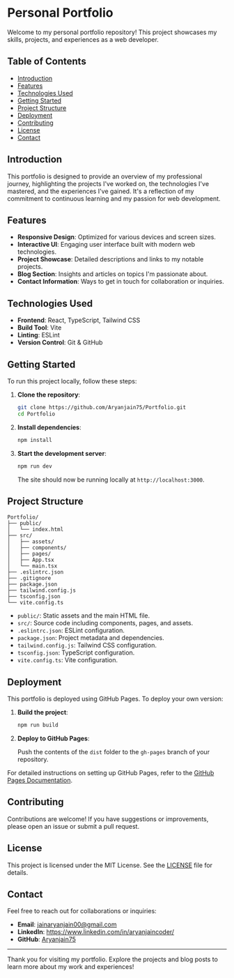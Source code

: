 # Personal Portfolio

Welcome to my personal portfolio repository! This project showcases my skills, projects, and experiences as a web developer.

## Table of Contents

- [Introduction](#introduction)
- [Features](#features)
- [Technologies Used](#technologies-used)
- [Getting Started](#getting-started)
- [Project Structure](#project-structure)
- [Deployment](#deployment)
- [Contributing](#contributing)
- [License](#license)
- [Contact](#contact)

## Introduction

This portfolio is designed to provide an overview of my professional journey, highlighting the projects I've worked on, the technologies I've mastered, and the experiences I've gained. It's a reflection of my commitment to continuous learning and my passion for web development.

## Features

- **Responsive Design**: Optimized for various devices and screen sizes.
- **Interactive UI**: Engaging user interface built with modern web technologies.
- **Project Showcase**: Detailed descriptions and links to my notable projects.
- **Blog Section**: Insights and articles on topics I'm passionate about.
- **Contact Information**: Ways to get in touch for collaboration or inquiries.

## Technologies Used

- **Frontend**: React, TypeScript, Tailwind CSS
- **Build Tool**: Vite
- **Linting**: ESLint
- **Version Control**: Git & GitHub

## Getting Started

To run this project locally, follow these steps:

1. **Clone the repository**:

   ```bash
   git clone https://github.com/Aryanjain75/Portfolio.git
   cd Portfolio
   ```

2. **Install dependencies**:

   ```bash
   npm install
   ```

3. **Start the development server**:

   ```bash
   npm run dev
   ```

   The site should now be running locally at `http://localhost:3000`.

## Project Structure

```plaintext
Portfolio/
├── public/
│   └── index.html
├── src/
│   ├── assets/
│   ├── components/
│   ├── pages/
│   ├── App.tsx
│   └── main.tsx
├── .eslintrc.json
├── .gitignore
├── package.json
├── tailwind.config.js
├── tsconfig.json
└── vite.config.ts
```

- `public/`: Static assets and the main HTML file.
- `src/`: Source code including components, pages, and assets.
- `.eslintrc.json`: ESLint configuration.
- `package.json`: Project metadata and dependencies.
- `tailwind.config.js`: Tailwind CSS configuration.
- `tsconfig.json`: TypeScript configuration.
- `vite.config.ts`: Vite configuration.

## Deployment

This portfolio is deployed using GitHub Pages. To deploy your own version:

1. **Build the project**:

   ```bash
   npm run build
   ```

2. **Deploy to GitHub Pages**:

   Push the contents of the `dist` folder to the `gh-pages` branch of your repository.

For detailed instructions on setting up GitHub Pages, refer to the [GitHub Pages Documentation](https://docs.github.com/en/pages).

## Contributing

Contributions are welcome! If you have suggestions or improvements, please open an issue or submit a pull request.

## License

This project is licensed under the MIT License. See the [LICENSE](LICENSE) file for details.

## Contact

Feel free to reach out for collaborations or inquiries:

- **Email**: jainaryanjain00@gmail.com
- **LinkedIn**: https://www.linkedin.com/in/aryanjaincoder/
- **GitHub**: [Aryanjain75](https://github.com/Aryanjain75)

---

Thank you for visiting my portfolio. Explore the projects and blog posts to learn more about my work and experiences! 
